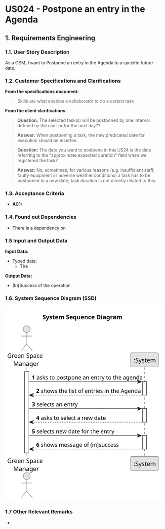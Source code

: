 # US024 - Postpone an entry in the Agenda

## 1. Requirements Engineering

### 1.1. User Story Description

As a GSM, I want to Postpone an entry in the Agenda to a specific future date.

### 1.2. Customer Specifications and Clarifications

**From the specifications document:**

> Skills are what enables a collaborator to do a certain task

**From the client clarifications:**

> **Question:** The selected task(s) will be postponed by one interval defined by the user or for the next day??
>
> **Answer:** When postponing a task, the new predicated date for execution should be inserted.

> **Question:** The date you want to postpone in this US24 is the date referring to the "approximate expected duration" field when we registered the task?
>
> **Answer:** No; sometimes, for various reasons (e.g. insufficient staff, faulty equipment or adverse weather conditions) a task has to be postponed to a new date; task duration is not directly related to this.

### 1.3. Acceptance Criteria

* **AC1:**

### 1.4. Found out Dependencies

* There is a dependency on 

### 1.5 Input and Output Data

**Input Data:**

* Typed data:
    * The 

**Output Data:**

* (In)Success of the operation

### 1.6. System Sequence Diagram (SSD)

![System Sequence Diagram - Alternative One](svg/us024-alternative-one-System_Sequence_Diagram.svg)

### 1.7 Other Relevant Remarks

* 